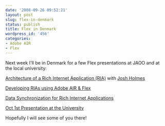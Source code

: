 ```yaml
---
date: '2008-09-26 09:52:21'
layout: post
slug: flex-in-denmark
status: publish
title: Flex in Denmark
wordpress_id: '456'
categories:
- Adobe AIR
- Flex
---
```


Next week I'll be in Denmark for a few Flex presentations at JAOO and at the local university:

[Architecture of a Rich Internet Application (RIA)](http://jaoo.dk/presentation/Architecture+of+a+Rich+Internet+Application+(RIA)) with [Josh Holmes](http://joshholmes.com)

[Developing RIAs using Adobe AIR & Flex](http://jaoo.dk/presentation/Developing+RIAs+using+Adobe+AIR+%26+Flex)

[Data Synchronization for Rich Internet Applications](http://jaoo.dk/presentation/Data+Synchronization+for+Rich+Internet+Applications)

[Oct 1st Presentation at the University](http://blog.petermolgaard.com/2008/09/18/james-ward-in-aarhus/)

Hopefully I will see some of you there!
